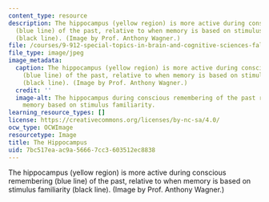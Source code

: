 ```yaml
---
content_type: resource
description: The hippocampus (yellow region) is more active during conscious remembering
  (blue line) of the past, relative to when memory is based on stimulus familiarity
  (black line). (Image by Prof. Anthony Wagner.)
file: /courses/9-912-special-topics-in-brain-and-cognitive-sciences-fall-2001/7bc517eaac9a56667cc3603512ec8838_9-912f01.jpg
file_type: image/jpeg
image_metadata:
  caption: The hippocampus (yellow region) is more active during conscious remembering
    (blue line) of the past, relative to when memory is based on stimulus familiarity
    (black line). (Image by Prof. Anthony Wagner.)
  credit: ''
  image-alt: The hippocampus during conscious remembering of the past relative to
    memory based on stimulus familiarity.
learning_resource_types: []
license: https://creativecommons.org/licenses/by-nc-sa/4.0/
ocw_type: OCWImage
resourcetype: Image
title: The Hippocampus
uid: 7bc517ea-ac9a-5666-7cc3-603512ec8838
---
```

The hippocampus (yellow region) is more active during conscious remembering (blue line) of the past, relative to when memory is based on stimulus familiarity (black line). (Image by Prof. Anthony Wagner.)